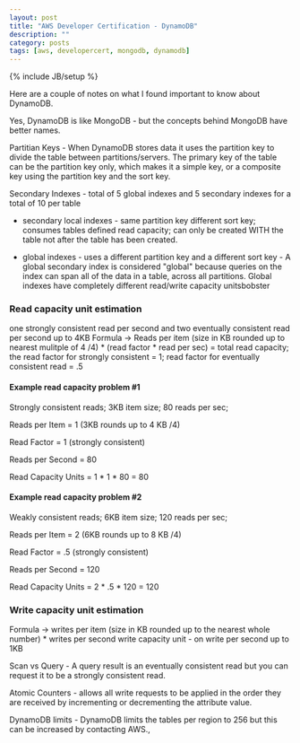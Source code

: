 ```yaml
---
layout: post
title: "AWS Developer Certification - DynamoDB"
description: ""
category: posts
tags: [aws, developercert, mongodb, dynamodb]
---
```

{% include JB/setup %}

Here are a couple of notes on what I found important to know about DynamoDB.

Yes, DynamoDB is like MongoDB - but the concepts behind MongoDB have better names. 

Partitian Keys - When DynamoDB stores data it uses the partition key to divide the table between partitions/servers. The primary key of the table can be the partition key only, which makes it a simple key, or a composite key using the partition key and the sort key. 

Secondary Indexes - total of 5 global indexes and 5 secondary indexes for a total of 10 per table

* secondary local indexes - same partition key different sort key; consumes tables defined read capacity; can only be created WITH the table not after the table has been created.

* global indexes - uses a different partition key and a different sort key - A global secondary index is considered "global" because queries on the index can span all of the data in a table, across all partitions. Global indexes have completely different read/write capacity unitsbobster



### Read capacity unit estimation 
one strongly consistent read per second and two eventually consistent read per second up to 4KB
Formula -> Reads per item (size in KB rounded up to nearest mulitple of 4 /4) * (read factor * read per sec) = total read capacity; the read factor for strongly consistent = 1; read factor for eventually consistent read = .5

#### Example read capacity problem #1

Strongly consistent reads; 3KB item size; 80 reads per sec;

Reads per Item = 1 (3KB rounds up to 4 KB /4)

Read Factor = 1 (strongly consistent)

Reads per Second = 80

Read Capacity Units = 1 * 1 * 80 = 80

#### Example read capacity problem #2

Weakly consistent reads; 6KB item size; 120 reads per sec;

Reads per Item = 2 (6KB rounds up to 8 KB /4)

Read Factor = .5 (strongly consistent)

Reads per Second = 120

Read Capacity Units = 2 * .5 * 120 = 120

### Write capacity unit estimation
Formula -> writes per item (size in KB rounded up to the nearest whole number) * writes per second
write capacity unit - on write per second up to 1KB

Scan vs Query - A query result is an eventually consistent read but you can request it to be a strongly consistent read.

Atomic Counters - allows all write requests to be applied in the order they are received by incrementing or decrementing the attribute value.

DynamoDB limits - DynamoDB limits the tables per region to 256 but this can be increased by contacting AWS., 
